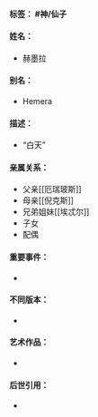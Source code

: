 #### 标签： #神/仙子
#### 姓名：
- 赫墨拉
#### 别名：
- Hemera
#### 描述：
- “白天”
#### 亲属关系：
- 父亲[[厄瑞玻斯]]
- 母亲[[倪克斯]]
- 兄弟姐妹[[埃忒尔]]
- 子女
- 配偶
#### 重要事件：
- 
#### 不同版本：
- 
#### 艺术作品：
- 
#### 后世引用：
- 